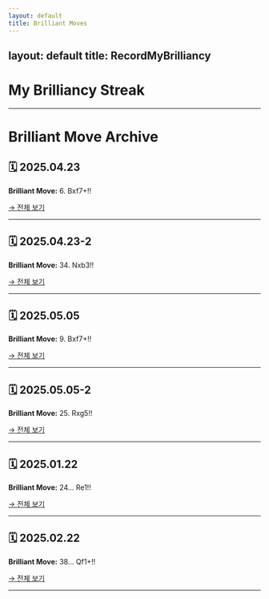 ```yaml
---
layout: default
title: Brilliant Moves
---
```

layout: default
title: RecordMyBrilliancy
---

# My Brilliancy Streak

---

# Brilliant Move Archive

## 🗓 2025.04.23
**Brilliant Move:** 6. Bxf7+!!

[→ 전체 보기](_posts/brilliant-2025.04.23.md)

---

## 🗓 2025.04.23-2
**Brilliant Move:** 34. Nxb3!!

[→ 전체 보기](_posts/brilliant-2025.04.23-2.md)

---

## 🗓 2025.05.05
**Brilliant Move:** 9. Bxf7+!!

[→ 전체 보기](_posts/brilliant-2025.05.05.md)

---

## 🗓 2025.05.05-2
**Brilliant Move:** 25. Rxg5!!

[→ 전체 보기](_posts/brilliant-2025.05.05-2.md)

---

## 🗓 2025.01.22
**Brilliant Move:** 24... Re1!!

[→ 전체 보기](_posts/brilliant-2025.01.22.md)

---

## 🗓 2025.02.22
**Brilliant Move:** 38... Qf1+!!

[→ 전체 보기](_posts/brilliant-2025.02.22.md)

---

